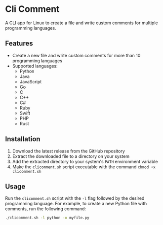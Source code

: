 # Cli Comment

A CLI app for Linux to create a file and write custom comments for multiple programming languages.

## Features

- Create a new file and write custom comments for more than 10 programming languages
- Supported languages:
  - Python
  - Java
  - JavaScript
  - Go
  - C
  - C++
  - C#
  - Ruby
  - Swift
  - PHP
  - Rust

## Installation

1. Download the latest release from the GitHub repository
2. Extract the downloaded file to a directory on your system
3. Add the extracted directory to your system's `PATH` environment variable
4. Make the `clicomment.sh` script executable with the command `chmod +x clicomment.sh`

## Usage

Run the `clicomment.sh` script with the `-l` flag followed by the desired programming language. For example, to create a new Python file with comments, run the following command:
```bash
./clicomment.sh -l python -o myfile.py
